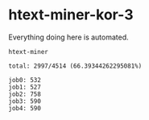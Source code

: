 # htext-miner-kor-3

Everything doing here is automated.

```
htext-miner

total: 2997/4514 (66.39344262295081%)

job0: 532
job1: 527
job2: 758
job3: 590
job4: 590
```